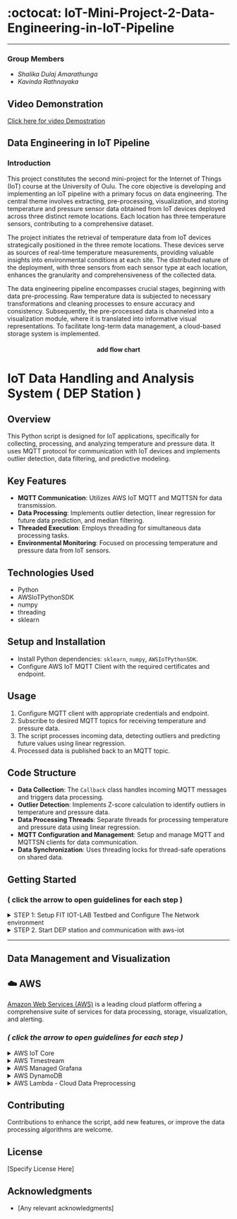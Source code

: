 # :octocat: IoT-Mini-Project-2-Data-Engineering-in-IoT-Pipeline

---

### Group Members

* *Shalika Dulaj Amarathunga*
* *Kavinda Rathnayaka*

##  Video Demonstration

[Click here for video Demostration]()



## Data Engineering in IoT Pipeline

### Introduction

This project constitutes the second mini-project for the Internet of Things (IoT) course at the University of Oulu. The core objective is developing and implementing an IoT pipeline with a primary focus on data engineering. The central theme involves extracting, pre-processing, visualization, and storing temperature and pressure sensor data obtained from IoT devices deployed across three distinct remote locations. Each location has three temperature sensors, contributing to a comprehensive dataset.

The project initiates the retrieval of temperature data from IoT devices strategically positioned in the three remote locations. These devices serve as sources of real-time temperature measurements, providing valuable insights into environmental conditions at each site. The distributed nature of the deployment, with three sensors from each sensor type at each location, enhances the granularity and comprehensiveness of the collected data.

The data engineering pipeline encompasses crucial stages, beginning with data pre-processing. Raw temperature data is subjected to necessary transformations and cleaning processes to ensure accuracy and consistency. Subsequently, the pre-processed data is channeled into a visualization module, where it is translated into informative visual representations. To facilitate long-term data management, a cloud-based storage system is implemented.




<div align="center">


#### add flow chart

</div>

# IoT Data Handling and Analysis System ( DEP Station )

## Overview
This Python script is designed for IoT applications, specifically for collecting, processing, and analyzing temperature and pressure data. It uses MQTT protocol for communication with IoT devices and implements outlier detection, data filtering, and predictive modeling.

## Key Features
- **MQTT Communication**: Utilizes AWS IoT MQTT and MQTTSN for data transmission.
- **Data Processing**: Implements outlier detection, linear regression for future data prediction, and median filtering.
- **Threaded Execution**: Employs threading for simultaneous data processing tasks.
- **Environmental Monitoring**: Focused on processing temperature and pressure data from IoT sensors.

## Technologies Used
- Python
- AWSIoTPythonSDK
- numpy
- threading
- sklearn

## Setup and Installation
- Install Python dependencies: `sklearn`, `numpy`, `AWSIoTPythonSDK`.
- Configure AWS IoT MQTT Client with the required certificates and endpoint.

## Usage
1. Configure MQTT client with appropriate credentials and endpoint.
2. Subscribe to desired MQTT topics for receiving temperature and pressure data.
3. The script processes incoming data, detecting outliers and predicting future values using linear regression.
4. Processed data is published back to an MQTT topic.

## Code Structure
- **Data Collection**: The `Callback` class handles incoming MQTT messages and triggers data processing.
- **Outlier Detection**: Implements Z-score calculation to identify outliers in temperature and pressure data.
- **Data Processing Threads**: Separate threads for processing temperature and pressure data using linear regression.
- **MQTT Configuration and Management**: Setup and manage MQTT and MQTTSN clients for data communication.
- **Data Synchronization**: Uses threading locks for thread-safe operations on shared data.

## Getting Started

### ( click the arrow to open guidelines for each step )

<details>

<summary> STEP 1: Setup FIT IOT-LAB Testbed and Configure The Network environment </summary>

#### logged in to FIT IOT-LAB and ssh to the Grenoble site.

> Note: This is the second part of the project series. we strongly recommend you to follow [Part One](https://github.com/shalikadulaj/IoT-Mini-Project-1/blob/main/README.md) for better understanding.
  
Connect to the SSH frontend of the Grenoble site of FIT/IoT-LAB by using the username you created when you registered with the testbed:

submit an experiment

Step 1: logged in
![Screenshot 2023-12-31 at 11 19 34](https://github.com/shalikadulaj/IoT-Mini-Project-2-Data-Engineering-in-IoT-Pipeline/assets/153508129/87616d1e-95be-46c3-8290-47290aef46ca)
Step 2: Select nodes
![Screenshot 2023-12-31 at 11 20 45](https://github.com/shalikadulaj/IoT-Mini-Project-2-Data-Engineering-in-IoT-Pipeline/assets/153508129/d3af4678-7c8f-4730-b1f4-15e7b6b7936d)
Step 3: Open the experiment
![Screenshot 2023-12-31 at 11 21 49](https://github.com/shalikadulaj/IoT-Mini-Project-2-Data-Engineering-in-IoT-Pipeline/assets/153508129/320612ba-2805-4a0b-a122-3092c5c5495f)
Step 4: Browse the clone directory on your local PC. ( IoT-Mini-Project-2-Data-Engineering-in-IoT-Pipeline )

<div align="center">

![Screenshot 2023-12-31 at 12 05 34](https://github.com/shalikadulaj/IoT-Mini-Project-2-Data-Engineering-in-IoT-Pipeline/assets/153508129/3c3f1b75-ad7f-4ed8-ae52-0b29d2dab3b1)


</div>


Now Open a Terminal from the front end and follow the below steps.

```ruby
   ssh <username>@grenoble.iot-lab.info
```
Now you can configure the network of the border router on m3-1 and propagate an IPv6 prefix with ethos_uhcpd.py

```ruby
username@grenoble:~$ sudo ethos_uhcpd.py m3-1 tap0 2001:660:5307:3100::1/64
```
The network is finally configured and you will see a similar response below:

```ruby
net.ipv6.conf.tap0.forwarding = 1
net.ipv6.conf.tap0.accept_ra = 0
----> ethos: sending hello.
----> ethos: activating serial pass-through.
----> ethos: hello reply received
```
> Note 1: leave the terminal open (you don’t want to kill ethos_uhcpd.py, it bridges the BR to the front-end network)

> Note 2: If you have an error “Invalid prefix – Network overlapping with routes”, it’s because another experiment is using the same ipv6 prefix
> (e.g. 2001:660:5307:3100::1/64).

Open the other Sensor Nodes shell in a different terminals from frontend and check the Global IPV6 prefix is obtained from the border router subnet using help -> ifconfig

```ruby
 username@grenoble:~/RIOT$ nc m3-2 20000
```
if all nodes have global ipv6 propagated from the border router, you can start the stations. 

> Note: before starting you need to start the broker. see Step 2.

```ruby
 >start 2001:660:5307:3000::67 1885 1 
```
```ruby
 >start 2001:660:5307:3000::67 1885 2 
```
```ruby
 >start 2001:660:5307:3000::67 1885 3 
```

</details>
<details>

<summary> STEP 2. Start DEP station and communication with aws-iot </summary>

####  In another terminal, log on to the A8 node, node-a8-1. We are going to configure and start the MQTT-SN broker as follows:

```ruby
   my_computer$ ssh <login>@grenoble.iot-lab.info
  login@grenoble:~$ ssh root@node-a8-1
```

#### Clone the AWS and Project Repo to the A8 node:

execute the setup.sh script to do it automatically for you.

```ruby
   root@node-a8-1:~#chmod +x setup.sh
   root@node-a8-1:~#./setup.sh
```
now start the mqttsn-broker.

```ruby
   root@node-a8-1:~#chmod +x setup_Broker.sh
   root@node-a8-1:~#./setup_Broker.sh
```
open another terminal and start the DEP station.

```ruby
  root@node-a8-1:~#cd DEP
  root@node-a8-1:~#python3 main.py
```
if everything is working you should see a similar screen like below.


![Screenshot 2023-12-31 at 12 21 03](https://github.com/shalikadulaj/IoT-Mini-Project-2-Data-Engineering-in-IoT-Pipeline/assets/153508129/51f4aeb1-3a3b-4671-9820-5170c57f1925)



</details>

---

## Data Management and Visualization

## :cloud: AWS 

[Amazon Web Services (AWS)](https://docs.aws.amazon.com/index.html ) is a leading cloud platform offering a comprehensive suite of services for data processing, storage, visualization, and alerting. 

### *( click the arrow to open guidelines for each step )*

<details>



<summary> AWS IoT Core </summary>

AWS IoT Core is a managed cloud service that facilitates secure communication between IoT devices and the AWS Cloud. It ensures encrypted connectivity, device management, and seamless integration with AWS services. With features like device shadows and a scalable architecture, it's ideal for building secure and scalable IoT applications. According to the rule actions it sends data to amazon timestream table and  Lambda function.

https://docs.aws.amazon.com/iot/ 


The border router publishes sensor data from FIT IoT Lab to the specific topic in AWS IoT core. There are rules to control data, which receive to the IoT core.



<details>


<a name="Createathing"> </a>

<summary>  Create a thing and Certificates </summary> 

A thing resource is a digital representation of a physical device or logical entity in AWS IoT. Your device or entity needs a thing resource in the registry to use AWS IoT features such as Device Shadows, events, jobs, and device management features.

Follow the below steps to create a thing 

	AWS IoT Core > Manage > All Device > Things > Create Things 
- Specify thing properties 

- Configure device certificate 

- Attach policies to the certificate 


Finally, you must download the device certificate, key files, and Root CA Certificates. These certificates should be added to the code. It is mentioned in the code, that you can replace the certificates with yours's. 



Now you need to add the Endpoint to the code. You can get the Endpoint from the below path.

	AWS IoT  > Settings > Device data endpoint 




At this moment you can check whether the data is receiving. If not, you have to check the above steps again. To check follow the below steps. 

	AWS IoT > Test > MQTT test client > Subscribe to a topic ("Grenoble/Data") > Subscribe 

Replace the topic with your topic. Now you can see the data is receiving as below. 

<div align="center">


![31 12 2023_08 48 05_REC](https://github.com/shalikadulaj/IoT-Mini-Project-2-Data-Engineering-in-IoT-Pipeline/assets/58818511/fb8435d7-c632-4592-b097-862b01c65956)


</div>
</details>

</details>



<details>
<summary> AWS Timestream </summary> 

AWS Timestream is a fully managed, serverless time-series database service provided by Amazon Web Services (AWS). It is specifically designed to handle time-series data at scale. Time-series data is characterized by data points associated with timestamps. In this project, the data from the IoT core is ingested into the AWS Timestream database using AWS rules.

**Ingesting data into Timestream**

Sample JSON data

	{
	    "temperature": 41.0,
  	    "pressure": 983.0,
 	    "site": "Grenoble",
  	    "timestamp": "2023-12-31 01:57:07"
	}

First, you need to add rules. Follow the below steps to add rules 

	AWS IoT > Message Routing > Rules > Create rule 

- Specify rule properties 

- Configure SQL statement 
	- Write this quarry to select all the data coming from the topic, and ingest to the timestream. 

			SELECT * FROM 'Grenoble/Data'   

*Note - In this project, data comes from three sites (Grenoble, Saclay, Paris). We get the processed data from the 'Grenoble/Data', 'Saclay/Data', and 'Paris/Data' topics . And we get unprocessed data from each node (there are 9 nodes). Use sensor/node1, sensor/node2, sensor/node3 ... etc, topics to get noisy data (before preprocessing). We use this noisy data only for visualizing purposes. We do not store this noisy data in the DynamoDB database.*


- Attach rule actions - This is the action when receiving data. 
	- Select - “Timestream table (write message into a Timestream table)” 
	- Add database - If you have not created a database, you can create a database by clicking on “Create Timetream database”. Select standard database. 
	- Add Table – Click on "create timestream table" 
	- Add an "IAM role" – Click on create new role 

- Review and create 
</details>


<details>


<summary> AWS Managed Grafana </summary>


AWS Managed Grafana is a fully managed and scalable service that simplifies the deployment, operation, and scaling of Grafana for analytics and monitoring. It integrates seamlessly with other AWS services, offering a user-friendly interface for creating dashboards and visualizations to gain insights from diverse data sources. We are using Grafana for visualizing data using AWS Timestream as a data source.

You can create the workspace as below 

	Amazon Managed Grafana > All workspaces > Create workspace 

- Specify workspace details 
	- Give a unique name 
	- Select Grafana version – We are using Version 8.4
  

 

- Configure settings 
	- Select Authentication access - “AWS IAM Identity Center (successor to AWS SSO)” 

- Service managed permission settings 
	- Select data sources  - “Amazon TimeStream” 

- Review and create 

**Creating user**

	Amazon Managed Grafana > All workspaces > Select workspace created above > Authentication > Assign new user or group > Select User > Action > Make admin 

If you can't find a user, you have to add a user by the below method 

	IAM Identity Center > Users >  Add user (giving email and other information) 

After adding you can see the user under "configure users" in your workspace 
 

Login to Grafana workspace 

	Amazon Managed Grafana > All workspaces > Select workspace created above >  Click on “Grafana workspace URL” 

Sign in with AWS SSO 

	Add Data Source > Select Amazon Timestream > Select default region (should be equal to Endpoint region) 

 We are using the “US East (N. Virginia) us-east-1” region. Add database, table, and measure. Then save. Now you are successfully connected to the data source. Then using Grafana, you can create a dashboard as you need. 

</details>







<details>
<summary> AWS DynamoDB </summary>



AWS DynamoDB, a fully managed NoSQL database, it is used for storing all the processed data. With seamless scalability and low-latency access, DynamoDB ensures reliable and fast retrieval of alert information. Its flexible schema accommodates evolving data needs, making it a robust solution for storing and retrieving dynamic data.


**To create a DynamoDB database follow the below steps**

	
- Search DynamoDB in the AWS console
  
  		tables> Create table
 
	- Provide table details (table name, partition key) 
	- create a table with default settings. 
	
When you are writing the code for the lambda function, this table name will be required.

</details>



<details>

<summary> AWS Lambda - Cloud Data Preprocessing </summary>

AWS Lambda is a serverless computing service provided by Amazon Web Services (AWS). It allows developers to run code without the need to provision or manage servers. This serverless architecture enables developers to focus solely on writing code to meet business requirements, without worrying about the underlying infrastructure.

In the architecture designed for our data processing workflow, we leverage AWS Lambda to seamlessly transmit data to DynamoDB. Before storing this data in the DynamoDB database, a crucial step is introduced within the Lambda function itself to address potential noise or missing values. While initial data preprocessing is performed in the node, noise can be generated during transmission. To mitigate this, the Lambda function incorporates a dedicated data preprocessing stage just before the data is committed to the database. This ensures that any discrepancies or inconsistencies in the incoming data are systematically rectified. The preprocessing logic, housed within the Lambda function, allows us to tailor the data precisely before persisting it in DynamoDB. This approach not only fortifies the integrity of the stored information but also streamlines the entire data-handling process within the serverless architecture.


**To create a lambda function follow the below steps**

- Search AWS lambda in aws console

		Dashboard > Create function 


	- Select -Author from scratch
	 - Add basic information -  (Function name-“LambdaFunction”)
	 - Runtime - Python 3.12
 	- Architecture x86_64
	 - Click on the Create function

Now you have a function. Then need to link the trigger with the function. There are two options. You can use any option. The first one is, to click on add trigger button and select a source. You may select  AWS IoT as the source. Because this function receives sensor data through AWS IoT.
The second one is,

	AWS IoT > Message Routing > Rules > Create rule 

- Specify rule properties
- Configure SQL statement
	- Write this quarry to select all the data coming from the topic, and ingest to the lambda function.

			SELECT * FROM 'Grenoble/Data'   


*Note - in this project, data comes from three sites (Grenoble, Saclay, Paris).*



- Attach rule actions - This is the action when receiving data.

	- Select - “Lambda (send a message to a Lambda function)”
	- Lambda function - select the function that you created in the above step (“LambdaFunction”) 
	- Click next and create


Now you can start coding on lambda_function.py. The data processing method in this Lambda function focuses on handling outliers in temperature and pressure data before storing it in DynamoDB. Using the Interquartile Range (IQR) method, the function identifies outliers, replacing values beyond calculated thresholds with the nearest threshold value. Based on your requirements you can add any kind of data processing algorithm here. This ensures that extreme data points do not skew the dataset. The function then constructs a DynamoDB database with both original and processed values for temperature and pressure, contributing to the overall robustness of the stored data.



When you run this code you will get a permission error. To solve it follow the below steps.


	IAM > Click on Roles > create role > AWS service >choose service as DynamoDB > Next > Add “AmazonDynamoDBFullAccess” policy > next > give role name > click on create role



Then go back to the lambda,

		Configuration > permission > Edit Execution role > Select the role just created > save

Now all the data received from each topic will be processed and stored in DynamoDB.

   

</details>

## Contributing
Contributions to enhance the script, add new features, or improve the data processing algorithms are welcome.

## License
[Specify License Here]

## Acknowledgments
- [Any relevant acknowledgments]


